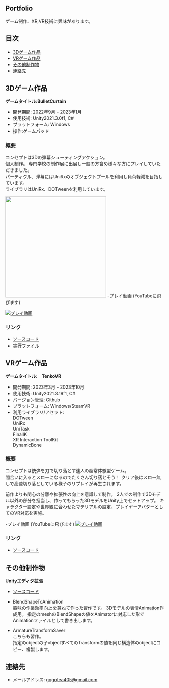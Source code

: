 ## Portfolio

ゲーム制作、XR,VR技術に興味があります。

## 目次

- [3Dゲーム作品](#3Dゲーム作品)
- [VRゲーム作品](#VRゲーム作品)
- [その他制作物](#その他制作物)
- [連絡先](#連絡先)

## 3Dゲーム作品

**ゲームタイトル:BulletCurtain**

- 開発期間: 2022年9月 - 2023年1月
- 使用技術: Unity2021.3.0f1, C#
- プラットフォーム: Windows
- 操作:ゲームパッド


### 概要

コンセプトは3Dの弾幕シューティングアクション。  
個人制作。
専門学校の制作展に出展し一般の方含め様々な方にプレイしていただきました。  
パーティクル、弾幕にはUniRxのオブジェクトプールを利用し負荷軽減を目指しています。  
ライブラリはUniRx、DOTweenを利用しています。

<img src="https://user-images.githubusercontent.com/77870800/235052920-85d52312-76b0-4d45-b36a-f9fceb3acb26.png" width="320px">
-プレイ動画 (YouTubeに飛びます)

[![プレイ動画](https://user-images.githubusercontent.com/77870800/236733475-965175bb-c096-4fcf-9ac5-877628d6f66d.png)](https://youtu.be/_52kX6OfE8A)


### リンク

- [ソースコード](https://github.com/Tsujishogo/TsujiShogo.github.io/tree/main/BulletCurtain/%E3%82%BD%E3%83%BC%E3%82%B9%E3%82%B3%E3%83%BC%E3%83%89)
- [実行ファイル](https://drive.google.com/file/d/17nHBsSGkgr1-qfchdQ-69Alsjlhh2zen/view?usp=drive_link)

## VRゲーム作品

**ゲームタイトル:　TenkoVR**

- 開発期間: 2023年3月 - 2023年10月
- 使用技術: Unity2021.3.19f1, C#
- バージョン管理: Github
- プラットフォーム: Windows/SteamVR
- 利用ライブラリ/アセット:         
DOTween  
                         UniRx  
                         UniTask  
                         FinalIK  
                         XR Interaction ToolKit  
  DynamicBone

### 概要

コンセプトは銃弾を刀で切り落とす達人の超常体験型ゲーム。  
間合いに入るとスローになるのでたくさん切り落とそう！
クリア後はスロー無しで高速切り落としている様子のリプレイが再生されます。

前作よりも関心の分離や拡張性の向上を意識して制作。
2人での制作で3Dモデル以外の部分を担当し、作ってもらった3DモデルをUnity上でセットアップ。
キャラクター設定や世界観に合わせたマテリアルの設定、プレイヤーアバターとしてのVR対応を実施。


-プレイ動画 (YouTubeに飛びます)
[![プレイ動画](https://github.com/Tsujishogo/TsujiShogo.github.io/assets/77870800/4518001d-f1e5-41f4-968a-7c744dcbc7c3)](https://youtu.be/j6GC2uXJEzg)


### リンク

- [ソースコード](https://github.com/Tsujishogo/TsujiShogo.github.io/tree/main/TenkoVR/Script)


## その他制作物

**Unityエディタ拡張**  

- [ソースコード](https://github.com/TsujiShogo.github.io/Portfolio/tree/main/Tools)


- BlendShapeToAnimation  
趣味の作業効率向上を兼ねて作った習作です。
3Dモデルの表情Animation作成用。
指定のmeshのBlendShapeの値をAnimatorに対応した形でAnimationファイルとして書き出します。  

- ArmatureTransformSaver  
こちらも習作。  
指定のobjectの子objectすべてのTransformの値を同じ構造体のobjectにコピー、複製します。 

## 連絡先


- メールアドレス: gogotea405@gmail.com
